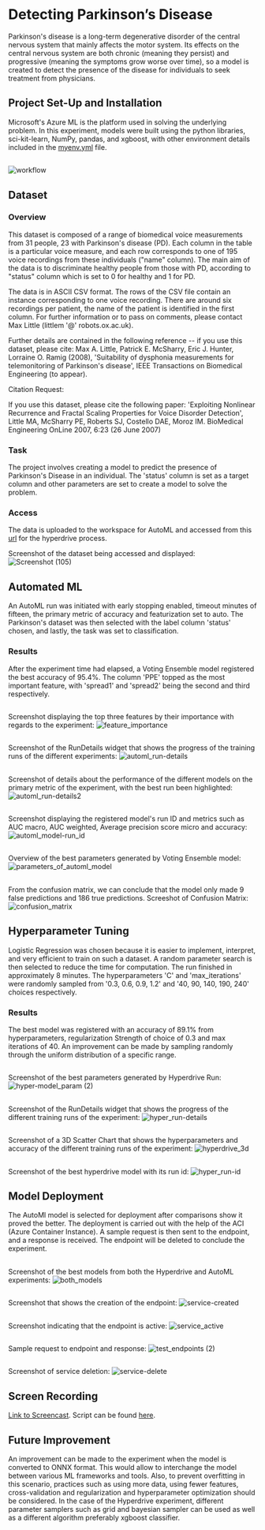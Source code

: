 # Detecting Parkinson’s Disease

Parkinson's disease is a long-term degenerative disorder of the central nervous system that mainly affects the motor system. Its effects on the central nervous system are both chronic (meaning they persist) and progressive (meaning the symptoms grow worse over time), so a model is created to detect the presence of the disease for individuals to seek treatment from physicians.

## Project Set-Up and Installation
Microsoft's Azure ML is the platform used in solving the underlying problem. In this experiment, models were built using the python libraries, sci-kit-learn, NumPy, pandas, and xgboost, with other environment details included in the [myenv.yml](https://github.com/KwabenaNyinaku/nd00333-capstone/blob/master/starter_file/myenv.yml) file.
## 
![workflow](https://user-images.githubusercontent.com/48255327/163184301-1e1abfd9-d5ed-41a4-a0ff-c51ecca6d5d9.png)

## Dataset

### Overview
This dataset is composed of a range of biomedical voice measurements from 
31 people, 23 with Parkinson's disease (PD). Each column in the table is a 
particular voice measure, and each row corresponds to one of 195 voice 
recordings from these individuals ("name" column). The main aim of the data 
is to discriminate healthy people from those with PD, according to "status" 
column which is set to 0 for healthy and 1 for PD.

The data is in ASCII CSV format. The rows of the CSV file contain an 
instance corresponding to one voice recording. There are around six 
recordings per patient, the name of the patient is identified in the first 
column. For further information or to pass on comments, please contact Max 
Little (littlem '@' robots.ox.ac.uk).

Further details are contained in the following reference -- if you use this 
dataset, please cite:
Max A. Little, Patrick E. McSharry, Eric J. Hunter, Lorraine O. Ramig (2008), 
'Suitability of dysphonia measurements for telemonitoring of Parkinson's disease', 
IEEE Transactions on Biomedical Engineering (to appear).

Citation Request:

If you use this dataset, please cite the following paper: 
'Exploiting Nonlinear Recurrence and Fractal Scaling Properties for Voice Disorder Detection', 
Little MA, McSharry PE, Roberts SJ, Costello DAE, Moroz IM. 
BioMedical Engineering OnLine 2007, 6:23 (26 June 2007)

### Task
The project involves creating a model to predict the presence of Parkinson's Disease in an individual. The 'status' column is set as a target column and 
other parameters are set to create a model to solve the problem.

### Access
The data is uploaded to the workspace for AutoML and accessed from this [url](https://archive.ics.uci.edu/ml/machine-learning-databases/parkinsons/) for the hyperdrive process. 

Screenshot of the dataset being accessed and displayed:
![Screenshot (105)](https://user-images.githubusercontent.com/48255327/163001751-bd650630-f21c-4f9e-bc9e-1c730eb41a95.png)


## Automated ML
An AutoML run was initiated with early stopping enabled, timeout minutes of fifteen, the primary metric of accuracy and featurization set to auto. The Parkinson's dataset was then selected with the label column 'status' chosen, and lastly, the task was set to classification.

### Results
After the experiment time had elapsed, a Voting Ensemble model registered the best accuracy of 95.4%. The column 'PPE' topped as the most important feature,
with 'spread1' and 'spread2' being the second and third respectively.

##
Screenshot displaying the top three features by their importance with regards to the experiment:
![feature_importance](https://user-images.githubusercontent.com/48255327/163023319-faddb933-3e19-4c8c-8baa-5f15d17b3623.png)

## 
Screenshot of the RunDetails widget that shows the progress of the training runs of the different experiments:
![automl_run-details](https://user-images.githubusercontent.com/48255327/163006823-59827579-d8a8-4d18-9a0f-cf8f420e23fc.png)
##
Screenshot of details about the performance of the different models on the primary metric of the experiment, with the best run been highlighted:
![automl_run-details2](https://user-images.githubusercontent.com/48255327/163006808-15028d43-1523-4155-88e5-791dda8ac771.png)

##
Screenshot displaying the registered model's run ID and  metrics such as AUC macro, AUC weighted, Average precision score micro and accuracy:
![automl_model-run_id](https://user-images.githubusercontent.com/48255327/163006818-bd9d960a-59b7-4c35-b4bd-7f7f55ee597a.png)
##
Overview of the best parameters generated by Voting Ensemble model:
![parameters_of_automl_model](https://user-images.githubusercontent.com/48255327/163273459-0ef81356-f687-464f-b96a-1bbcf9feb288.png)

##
From the confusion matrix, we can conclude that the model only made 9 false predictions and 186 true predictions. 
Screeshot of Confusion Matrix:
![confusion_matrix](https://user-images.githubusercontent.com/48255327/163023130-c3e799e3-42b6-4318-8393-9c62fb0e4321.png)


## Hyperparameter Tuning
Logistic Regression was chosen because it is easier to implement, interpret, and very efficient to train on such a dataset. A random parameter search is then 
selected to reduce the time for computation. The run finished in approximately 8 minutes. The hyperparameters 'C' and 'max_iterations' were randomly 
sampled from '0.3, 0.6, 0.9, 1.2' and '40, 90, 140, 190, 240' choices respectively.

### Results
The best model was registered with an accuracy of 89.1% from hyperparameters, regularization Strength of choice of 0.3 and max iterations of 40. 
An improvement can be made by sampling randomly through the uniform distribution of a specific range. 

##
Screenshot of the best parameters generated by Hyperdrive Run:
![hyper-model_param (2)](https://user-images.githubusercontent.com/48255327/163007179-72bbf73f-3122-4c00-ae77-0874e448e784.png)
##
Screenshot of the RunDetails widget that shows the progress of the different training runs of the  experiment:
![hyper_run-details](https://user-images.githubusercontent.com/48255327/163007188-11f82bbd-fa16-4727-8962-8fdb73c32baf.png)
##
Screenshot of a 3D Scatter Chart that shows the hyperparameters and accuracy of the different training runs of the experiment:
![hyperdrive_3d](https://user-images.githubusercontent.com/48255327/163007192-3b2411e9-865d-45e1-b4fa-28b56cb08920.png)

##
Screenshot of the best hyperdrive model with its run id:
![hyper_run-id](https://user-images.githubusercontent.com/48255327/163024491-0b4138dc-185f-4110-96d1-933991c8b9e2.png)


## Model Deployment
The AutoMl model is selected for deployment after comparisons show it proved the better. The deployment is carried out with the help of the ACI
(Azure Container Instance). A sample request is then sent to the endpoint, and a response is received. The endpoint will be deleted to conclude the experiment.

##
Screenshot of the best models from both the Hyperdrive and AutoML experiments:
![both_models](https://user-images.githubusercontent.com/48255327/163013586-88daf814-6a7c-463b-91fb-eb2354ca17ad.png)
## 
Screenshot that shows the creation of the endpoint:
![service-created](https://user-images.githubusercontent.com/48255327/163013900-6eda2b3c-f867-46ad-9824-8aebf53be17a.png)

##
Screenshot indicating that the endpoint is active:
![service_active](https://user-images.githubusercontent.com/48255327/163014185-62eac386-236a-4367-a8ec-26c85f72e56e.png)

##
Sample request to endpoint and response:
![test_endpoints (2)](https://user-images.githubusercontent.com/48255327/163177858-24bed140-6deb-4a47-907b-30daee956db4.png)
##
Screenshot of service deletion:
![service-delete](https://user-images.githubusercontent.com/48255327/163014392-b97fdc06-f5b3-4187-872c-c9319dd12f8d.png)

## Screen Recording
[Link to Screencast](https://www.youtube.com/watch?v=2YEfKqpe0A4). Script can be found [here](https://github.com/KwabenaNyinaku/nd00333-capstone/blob/master/starter_file/script.md).

## Future Improvement
An improvement can be made to the experiment when the model is converted to ONNX format. This would allow to interchange the model between various ML frameworks and tools. Also, to prevent overfitting in this scenario, practices such as using more data, using fewer features, cross-validation and regularization and hyperparameter optimization should be considered. In the case of the Hyperdrive experiment, different parameter samplers such as grid and bayesian sampler can be used as well as a different algorithm preferably xgboost classifier.

